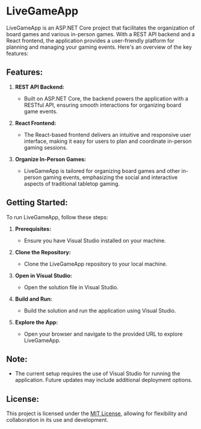 # LiveGameApp

LiveGameApp is an ASP.NET Core project that facilitates the organization of board games and various in-person games. With a REST API backend and a React frontend, the application provides a user-friendly platform for planning and managing your gaming events. Here's an overview of the key features:

## Features:

1. **REST API Backend:**
   - Built on ASP.NET Core, the backend powers the application with a RESTful API, ensuring smooth interactions for organizing board game events.

2. **React Frontend:**
   - The React-based frontend delivers an intuitive and responsive user interface, making it easy for users to plan and coordinate in-person gaming sessions.

3. **Organize In-Person Games:**
   - LiveGameApp is tailored for organizing board games and other in-person gaming events, emphasizing the social and interactive aspects of traditional tabletop gaming.

## Getting Started:

To run LiveGameApp, follow these steps:

1. **Prerequisites:**
   - Ensure you have Visual Studio installed on your machine.

2. **Clone the Repository:**
   - Clone the LiveGameApp repository to your local machine.

3. **Open in Visual Studio:**
   - Open the solution file in Visual Studio.

4. **Build and Run:**
   - Build the solution and run the application using Visual Studio.

5. **Explore the App:**
   - Open your browser and navigate to the provided URL to explore LiveGameApp.

## Note:

- The current setup requires the use of Visual Studio for running the application. Future updates may include additional deployment options.

## License:

This project is licensed under the [MIT License](LICENSE), allowing for flexibility and collaboration in its use and development.
